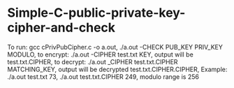 # Simple-C-public-private-key-cipher-and-check
To run: gcc cPrivPubCipher.c -o a.out, ./a.out -CHECK PUB_KEY PRIV_KEY MODULO, to encrypt: ./a.out -CIPHER test.txt KEY, output will be test.txt.CIPHER, to decrypt: ./a.out _CIPHER test.txt.CIPHER MATCHING_KEY, output will be decrypted test.txt.CIPHER.CIPHER, Example: ./a.out test.txt 73, ./a.out test.txt.CIPHER 249, modulo range is 256
